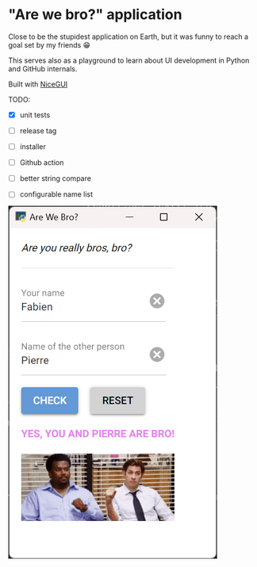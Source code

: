 # "Are we bro?" application

Close to be the stupidest application on Earth, but it was funny to reach a goal set by my friends :grin:

This serves also as a playground to learn about UI development in Python and GitHub internals.

Built with [NiceGUI](https://github.com/zauberzeug/nicegui/)

TODO:

- [x] unit tests

- [ ] release tag

- [ ] installer

- [ ] Github action

- [ ] better string compare

- [ ] configurable name list

![Screenshot](screenshot.png)